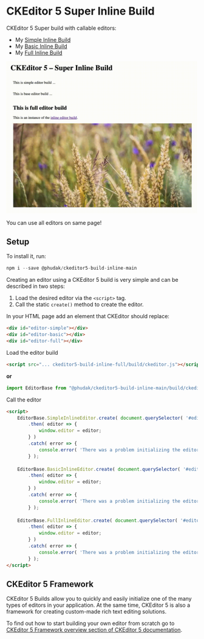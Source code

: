 # CKEditor 5 Super Inline Build

CKEditor 5 Super build with callable editors:
- My [Simple Inline Build](https://www.npmjs.com/package/@phudak/ckeditor5-build-inline-simple)
- My [Basic Inline Build](https://www.npmjs.com/package/@phudak/ckeditor5-build-inline-basic)
- My [Full Inline Build](https://www.npmjs.com/package/@phudak/ckeditor5-build-inline-full)

![Preview Image](sample/preview.gif "Preview Image of Super Inline Editor")

You can use all editors on same page!

## Setup

To install it, run:

```javascript
npm i --save @phudak/ckeditor5-build-inline-main
```

Creating an editor using a CKEditor 5 build is very simple and can be described in two steps:

1. Load the desired editor via the `<script>` tag.
2. Call the static `create()` method to create the editor.

In your HTML page add an element that CKEditor should replace:

```html
<div id="editor-simple"></div>
<div id="editor-basic"></div>
<div id="editor-full"></div>
```

Load the editor build 

```html
<script src="... ckeditor5-build-inline-full/build/ckeditor.js"></script>
```

**or**

```javascript
import EditorBase from "@phudak/ckeditor5-build-inline-main/build/ckeditor";
```

Call the editor

```html
<script>
    EditorBase.SimpleInlineEditor.create( document.querySelector( '#editor-simple' ) )
        .then( editor => {
            window.editor = editor;
		} )
        .catch( error => {
            console.error( 'There was a problem initializing the editor.', error );
        } );

    EditorBase.BasicInlineEditor.create( document.querySelector( '#editor-basic' ) )
        .then( editor => {
            window.editor = editor;
		} )
        .catch( error => {
            console.error( 'There was a problem initializing the editor.', error );
        } );

    EditorBase.FullInlineEditor.create( document.querySelector( '#editor-full' ) )
        .then( editor => {
            window.editor = editor;
		} )
        .catch( error => {
            console.error( 'There was a problem initializing the editor.', error );
        } );
</script>
```

## CKEditor 5 Framework

CKEditor 5 Builds allow you to quickly and easily initialize one of the many types of editors in your application. At the same time, CKEditor 5 is also a framework for creating custom-made rich text editing solutions.

To find out how to start building your own editor from scratch go to [CKEditor 5 Framework overview section of CKEditor 5 documentation](https://ckeditor.com/docs/ckeditor5/latest/framework/guides/overview.html).


